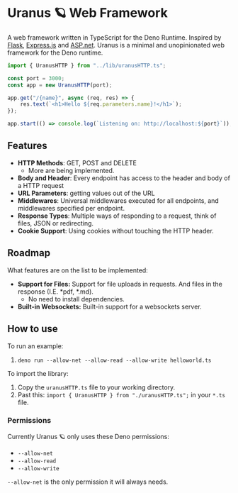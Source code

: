 # Uranus 🪐 Web Framework

A web framework written in TypeScript for the Deno Runtime. Inspired by
[Flask](https://flask.palletsprojects.com/en/2.2.x/),
[Express.js](https://expressjs.com/) and
[ASP.net](https://learn.microsoft.com/en-us/aspnet/core/fundamentals/minimal-apis?view=aspnetcore-7.0).
Uranus is a minimal and unopinionated web framework for the Deno runtime.

```typescript
import { UranusHTTP } from "../lib/uranusHTTP.ts";

const port = 3000;
const app = new UranusHTTP(port);

app.get("/{name}", async (req, res) => {
    res.text(`<h1>Hello ${req.parameters.name}!</h1>`);
});

app.start(() => console.log(`Listening on: http://localhost:${port}`));
```

## Features

- **HTTP Methods**: GET, POST and DELETE
  - More are being implemented.
- **Body and Header**: Every endpoint has access to the header and body of a
  HTTP request
- **URL Parameters**: getting values out of the URL
- **Middlewares**: Universal middlewares executed for all endpoints, and middlewares specified per endpoint.
- **Response Types**: Multiple ways of responding to a request, think of files,
  JSON or redirecting.
- **Cookie Support**: Using cookies without touching the HTTP header.

## Roadmap

What features are on the list to be implemented:

- **Support for Files:** Support for file uploads in requests. And files in the response (I.E. *pdf, *.md).
  - No need to install dependencies.
- **Built-in Websockets:** Built-in support for a websockets server.

## How to use

To run an example:

1. `deno run --allow-net --allow-read --allow-write helloworld.ts`

To import the library:

1. Copy the `uranusHTTP.ts` file to your working directory.
2. Past this: `import { UranusHTTP } from "./uranusHTTP.ts";` in your `*.ts`
   file.

### Permissions

Currently Uranus 🪐 only uses these Deno permissions:
- `--allow-net`
- `--allow-read `
- `--allow-write`

`--allow-net` is the only permission it will always needs.